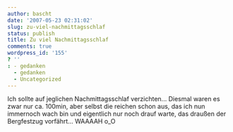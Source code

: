 ```yaml
---
author: bascht
date: '2007-05-23 02:31:02'
slug: zu-viel-nachmittagsschlaf
status: publish
title: Zu viel Nachmittagsschlaf
comments: true
wordpress_id: '155'
? ''
: - gedanken
  - gedanken
  - Uncategorized
---
```


Ich sollte auf jeglichen Nachmittagsschlaf verzichten... Diesmal
waren es zwar nur ca. 100min, aber selbst die reichen schon aus,
das ich nun immernoch wach bin und eigentlich nur noch drauf warte,
das draußen der Bergfestzug vorfährt... WAAAAH o\_O


